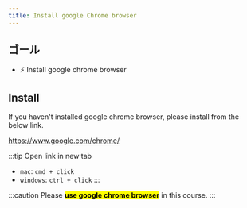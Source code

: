 ```yaml
---
title: Install google Chrome browser
---
```


## ゴール

- ⚡ Install google chrome browser

## Install

If you haven't installed google chrome browser, please install from the below link.

https://www.google.com/chrome/


:::tip
Open link in new tab

- `mac`: `cmd + click`
- `windows`: `ctrl + click`
:::

:::caution
Please **<mark>use google chrome browser</mark>** in this course.
:::